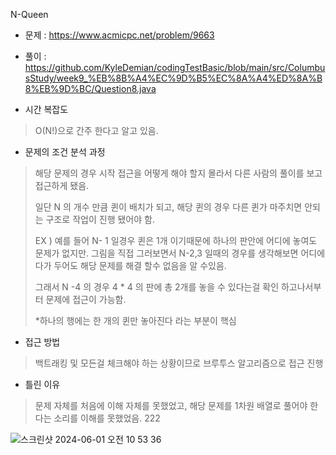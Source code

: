 N-Queen
- 문제 : https://www.acmicpc.net/problem/9663 
- 풀이 : https://github.com/KyleDemian/codingTestBasic/blob/main/src/ColumbusStudy/week9_%EB%8B%A4%EC%9D%B5%EC%8A%A4%ED%8A%B8%EB%9D%BC/Question8.java


- 시간 복잡도
> O(N!)으로 간주 한다고 알고 있음.


- 문제의 조건 분석 과정
> 해당 문제의 경우 시작 접근을 어떻게 해야 할지 몰라서 다른 사람의 풀이를 보고 접근하게 됐음.
> 
> 일단 N 의 개수 만큼 퀸이 배치가 되고, 해당 퀸의 경우 다른 퀸가 마주치면 안되는 구조로 작업이 진행 됐어야 함.
> 
> EX ) 예를 들어 N- 1 일경우 퀸은 1개 이기때문에 하나의 판안에 어디에 놓여도 문제가 없지만.
> 그림을 직접 그러보면서 N-2,3 일때의 경우를 생각해보면 어디에다가 두어도 해당 문제를 해결 할수 없음을 알 수있음.
> 
> 그래서 N -4 의 경우 4 * 4 의 판에 총 2개를 놓을 수 있다는걸 확인 하고나서부터 문제에 접근이 가능함.
>
> *하나의 행에는 한 개의 퀸만 놓아진다 라는 부분이 핵심

- 접근 방법
> 백트래킹 및 모든걸 체크해야 하는 상황이므로 브루투스 알고리즘으로 접근 진행
> 

- 틀린 이유
> 문제 자체를 처음에 이해 자체를 못했었고, 해당 문제를 1차원 배열로 풀어야 한다는 소리를 이해를 못했었음. 222

![스크린샷 2024-06-01 오전 10 53 36](https://github.com/KyleDemian/codingTestBasic/assets/11342191/c74e04df-2fa8-4fd4-a805-8009d0636028)
